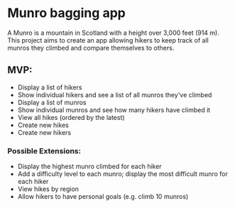 <h1>Munro bagging app</h1>

<p>A Munro is a mountain in Scotland with a height over 3,000 feet (914 m). This project aims to create an app allowing hikers to keep track of all munros they climbed and compare themselves to others.</p>


<h2>MVP:</h2>

<ul>
  <li>Display a list of hikers</li>
  <li>Show individual hikers and see a list of all munros they've climbed</li>
  <li>Display a list of munros</li>
  <li>Show individual munros and see how many hikers have climbed it</li>
  <li>View all hikes (ordered by the latest)</li>
  <li>Create new hikes</li>
  <li>Create new hikers</li>
</ul>

### Possible Extensions:

- Display the highest munro climbed for each hiker
- Add a difficulty level to each munro; display the most difficult munro for each hiker
- View hikes by region
- Allow hikers to have personal goals (e.g. climb 10 munros)
